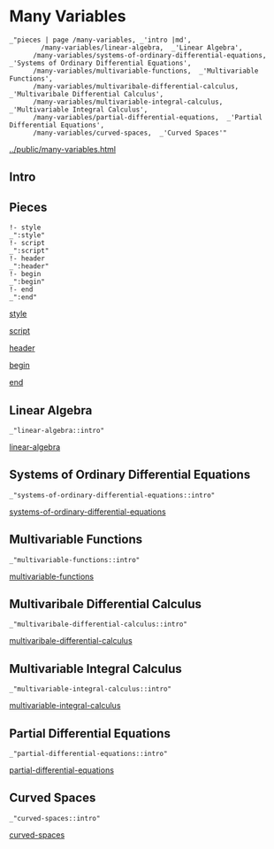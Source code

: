 # Many Variables

    _"pieces | page /many-variables, _'intro |md',
            /many-variables/linear-algebra,  _'Linear Algebra',
          /many-variables/systems-of-ordinary-differential-equations,  _'Systems of Ordinary Differential Equations',
          /many-variables/multivariable-functions,  _'Multivariable Functions',
          /many-variables/multivaribale-differential-calculus,  _'Multivaribale Differential Calculus',
          /many-variables/multivariable-integral-calculus,  _'Multivariable Integral Calculus',
          /many-variables/partial-differential-equations,  _'Partial Differential Equations',
          /many-variables/curved-spaces,  _'Curved Spaces'"

[../public/many-variables.html](# "save:")


## Intro

## Pieces

    !- style
    _":style"
    !- script
    _":script"
    !- header
    _":header"
    !- begin
    _":begin"
    !- end
    _":end"

[style]() 

[script]()

[header]()

[begin]()

[end]()

## Linear Algebra

    _"linear-algebra::intro"


[linear-algebra](pages/many-variables_linear-algebra.md "load:")

## Systems of Ordinary Differential Equations

    _"systems-of-ordinary-differential-equations::intro"


[systems-of-ordinary-differential-equations](pages/many-variables_systems-of-ordinary-differential-equations.md "load:")

## Multivariable Functions

    _"multivariable-functions::intro"


[multivariable-functions](pages/many-variables_multivariable-functions.md "load:")

## Multivaribale Differential Calculus

    _"multivaribale-differential-calculus::intro"


[multivaribale-differential-calculus](pages/many-variables_multivaribale-differential-calculus.md "load:")

## Multivariable Integral Calculus

    _"multivariable-integral-calculus::intro"


[multivariable-integral-calculus](pages/many-variables_multivariable-integral-calculus.md "load:")

## Partial Differential Equations

    _"partial-differential-equations::intro"


[partial-differential-equations](pages/many-variables_partial-differential-equations.md "load:")

## Curved Spaces

    _"curved-spaces::intro"


[curved-spaces](pages/many-variables_curved-spaces.md "load:")